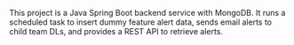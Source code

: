 <!-- Use this file to provide workspace-specific custom instructions to Copilot. For more details, visit https://code.visualstudio.com/docs/copilot/copilot-customization#_use-a-githubcopilotinstructionsmd-file -->

This project is a Java Spring Boot backend service with MongoDB. It runs a scheduled task to insert dummy feature alert data, sends email alerts to child team DLs, and provides a REST API to retrieve alerts.
